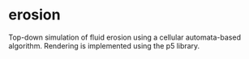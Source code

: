 # erosion

Top-down simulation of fluid erosion using a cellular automata-based algorithm. Rendering is implemented using the p5 library.
